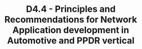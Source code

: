 ---
title: D4.4 - Principles and Recommendations for Network Application development in Automotive and PPDR vertical
resource: /assets/documents/deliverables/D4.4 Principles and Recommendations for Network Application development in Automotive and PPDR verticals.pdf
---